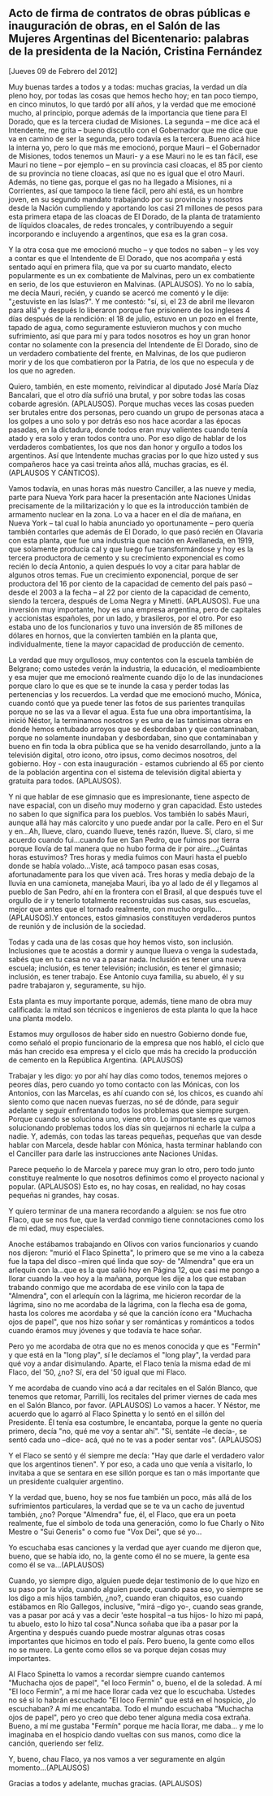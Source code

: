 Acto de firma de contratos de obras públicas e inauguración de obras, en el Salón de las Mujeres Argentinas del Bicentenario: palabras de la presidenta de la Nación, Cristina Fernández
----------------------------------------------------------------------------------------------------------------------------------------------------------------------------------------

[Jueves 09 de Febrero del 2012]

Muy buenas tardes a todos y a todas: muchas gracias, la verdad un día
pleno hoy, por todas las cosas que hemos hecho hoy; en tan poco tiempo,
en cinco minutos, lo que tardó por allí años, y la verdad que me
emocioné mucho, al principio, porque además de la importancia que tiene
para El Dorado, que es la tercera ciudad de Misiones. La segunda – me
dice acá el Intendente, me grita – bueno discutilo con el Gobernador que
me dice que va en camino de ser la segunda, pero todavía es la tercera.
Bueno acá hice la interna yo, pero lo que más me emocionó, porque Mauri
– el Gobernador de Misiones, todos tenemos un Mauri- y a ese Mauri no le
es tan fácil, ese Mauri no tiene – por ejemplo – en su provincia casi
cloacas, el 85 por ciento de su provincia no tiene cloacas, así que no
es igual que el otro Mauri. Además, no tiene gas, porque el gas no ha
llegado a Misiones, ni a Corrientes, así que tampoco la tiene fácil,
pero ahí está, es un hombre joven, en su segundo mandato trabajando por
su provincia y nosotros desde la Nación cumpliendo y aportando los casi
21 millones de pesos para esta primera etapa de las cloacas de El
Dorado, de la planta de tratamiento de líquidos cloacales, de redes
troncales, y contribuyendo a seguir incorporando e incluyendo a
argentinos, que esa es la gran cosa.

Y la otra cosa que me emocionó mucho – y que todos no saben – y les voy
a contar es que el Intendente de El Dorado, que nos acompaña y está
sentado aquí en primera fila, que va por su cuarto mandato, electo
popularmente es un ex combatiente de Malvinas, pero un ex combatiente en
serio, de los que estuvieron en Malvinas. (APLAUSOS). Yo no lo sabía, me
decía Mauri, recién, y cuando se acercó me comentó y le dije:
"¿estuviste en las Islas?". Y me contestó: "sí, si, el 23 de abril me
llevaron para allá" y después lo liberaron porque fue prisionero de los
ingleses 4 días después de la rendición: el 18 de julio, estuvo en un
pozo en el frente, tapado de agua, como seguramente estuvieron muchos y
con mucho sufrimiento, así que para mí y para todos nosotros es hoy un
gran honor contar no solamente con la presencia del Intendente de El
Dorado, sino de un verdadero combatiente del frente, en Malvinas, de los
que pudieron morir y de los que combatieron por la Patria, de los que no
especula y de los que no agreden.

Quiero, también, en este momento, reivindicar al diputado José María
Díaz Bancalari, que el otro día sufrió una brutal, y por sobre todas las
cosas cobarde agresión. (APLAUSOS). Porque muchas veces las cosas pueden
ser brutales entre dos personas, pero cuando un grupo de personas ataca
a los golpes a uno solo y por detrás eso nos hace acordar a las épocas
pasadas, en la dictadura, donde todos eran muy valientes cuando tenía
atado y era solo y eran todos contra uno. Por eso digo de hablar de los
verdaderos combatientes, los que nos dan honor y orgullo a todos los
argentinos. Así que Intendente muchas gracias por lo que hizo usted y
sus compañeros hace ya casi treinta años allá, muchas gracias, es él.
(APLAUSOS Y CÁNTICOS).

Vamos todavía, en unas horas más nuestro Canciller, a las nueve y media,
parte para Nueva York para hacer la presentación ante Naciones Unidas
precisamente de la militarización y lo que es la introducción también de
armamento nuclear en la zona. Lo va a hacer en el día de mañana, en
Nueva York – tal cual lo había anunciado yo oportunamente – pero quería
también contarles que además de El Dorado, lo que pasó recién en
Olavaria con esta planta, que fue una industria que nación en
Avellaneda, en 1919, que solamente producía cal y que luego fue
transformándose y hoy es la tercera productora de cemento y su
crecimiento exponencial es como recién lo decía Antonio, a quien después
lo voy a citar para hablar de algunos otros temas. Fue un crecimiento
exponencial, porque de ser productora del 16 por ciento de la capacidad
de cemento del país pasó – desde el 2003 a la fecha – al 22 por ciento
de la capacidad de cemento, siendo la tercera, después de Loma Negra y
Minetti. (APLAUSOS). Fue una inversión muy importante, hoy es una
empresa argentina, pero de capitales y accionistas españoles, por un
lado, y brasileros, por el otro. Por eso estaba uno de los funcionarios
y tuvo una inversión de 85 millones de dólares en hornos, que la
convierten también en la planta que, individualmente, tiene la mayor
capacidad de producción de cemento.

La verdad que muy orgullosos, muy contentos con la escuela también de
Belgrano; como ustedes verán la industria, la educación, el
medioambiente y esa mujer que me emocionó realmente cuando dijo lo de
las inundaciones porque claro lo que es que se te inunde la casa y
perder todas las pertenencias y los recuerdos. La verdad que me emocionó
mucho, Mónica, cuando contó que ya puede tener las fotos de sus
parientes tranquilas porque no se las va a llevar el agua. Esta fue una
obra importantísima, la inició Néstor, la terminamos nosotros y es una
de las tantísimas obras en donde hemos entubado arroyos que se
desbordaban y que contaminaban, porque no solamente inundaban y
desbordaban, sino que contaminaban y bueno en fin toda la obra pública
que se ha venido desarrollando, junto a la televisión digital, otro
icono, otro ipsus, como decimos nosotros, del gobierno. Hoy - con esta
inauguración - estamos cubriendo al 65 por ciento de la población
argentina con el sistema de televisión digital abierta y gratuita para
todos. (APLAUSOS).

Y ni que hablar de ese gimnasio que es impresionante, tiene aspecto de
nave espacial, con un diseño muy moderno y gran capacidad. Esto ustedes
no saben lo que significa para los pueblos. Vos también lo sabés Mauri,
aunque allá hay más calorcito y uno puede andar por la calle. Pero en el
Sur y en...Ah, llueve, claro, cuando llueve, tenés razón, llueve. Sí,
claro, si me acuerdo cuando fui...cuando fue en San Pedro, que fuimos
por tierra porque llovía de tal manera que no hubo forma de ir por
aire...¿Cuántas horas estuvimos? Tres horas y media fuimos con Mauri
hasta el pueblo donde se había volado...Viste, acá tampoco pasan esas
cosas, afortunadamente para los que viven acá. Tres horas y media debajo
de la lluvia en una camioneta, manejaba Mauri, iba yo al lado de él y
llegamos al pueblo de San Pedro, ahí en la frontera con el Brasil, al
que después tuve el orgullo de ir y tenerlo totalmente reconstruidas sus
casas, sus escuelas, mejor que antes que el tornado realmente, con mucho
orgullo... (APLAUSOS).Y entonces, estos gimnasios constituyen verdaderos
puntos de reunión y de inclusión de la sociedad.

Todas y cada una de las cosas que hoy hemos visto, son inclusión.
Inclusiones que te acostás a dormir y aunque llueva o venga la
sudestada, sabés que en tu casa no va a pasar nada. Inclusión es tener
una nueva escuela; inclusión, es tener televisión; inclusión, es tener
el gimnasio; inclusión, es tener trabajo. Ese Antonio cuya familia, su
abuelo, él y su padre trabajaron y, seguramente, su hijo.

Esta planta es muy importante porque, además, tiene mano de obra muy
calificada: la mitad son técnicos e ingenieros de esta planta lo que la
hace una planta modelo.

Estamos muy orgullosos de haber sido en nuestro Gobierno donde fue, como
señaló el propio funcionario de la empresa que nos habló, el ciclo que
más han crecido esa empresa y el ciclo que más ha crecido la producción
de cemento en la República Argentina. (APLAUSOS)

Trabajar y les digo: yo por ahí hay días como todos, tenemos mejores o
peores días, pero cuando yo tomo contacto con las Mónicas, con los
Antonios, con las Marcelas, es ahí cuando con sé, los chicos, es cuando
ahí siento como que nacen nuevas fuerzas, no sé de dónde, para seguir
adelante y seguir enfrentando todos los problemas que siempre surgen.
Porque cuando se soluciona uno, viene otro. Lo importante es que vamos
solucionando problemas todos los días sin quejarnos ni echarle la culpa
a nadie. Y, además, con todas las tareas pequeñas, pequeñas que van
desde hablar con Marcela, desde hablar con Mónica, hasta terminar
hablando con el Canciller para darle las instrucciones ante Naciones
Unidas.

Parece pequeño lo de Marcela y parece muy gran lo otro, pero todo junto
constituye realmente lo que nosotros definimos como el proyecto nacional
y popular. (APLAUSOS) Esto es, no hay cosas, en realidad, no hay cosas
pequeñas ni grandes, hay cosas.

Y quiero terminar de una manera recordando a alguien: se nos fue otro
Flaco, que se nos fue, que la verdad conmigo tiene connotaciones como
los de mi edad, muy especiales.

Anoche estábamos trabajando en Olivos con varios funcionarios y cuando
nos dijeron: "murió el Flaco Spinetta", lo primero que se me vino a la
cabeza fue la tapa del disco –miren qué linda que soy- de "Almendra" que
era un arlequín con la...que es la que salió hoy en Página 12, que casi
me pongo a llorar cuando la veo hoy a la mañana, porque les dije a los
que estaban trabando conmigo que me acordaba de ese vinilo con la tapa
de "Almendra", con el arlequín con la lágrima, me hicieron recordar de
la lágrima, sino no me acordaba de la lágrima, con la flecha esa de
goma, hasta los colores me acordaba y sé que la canción ícono era
"Muchacha ojos de papel", que nos hizo soñar y ser románticas y
románticos a todos cuando éramos muy jóvenes y que todavía te hace
soñar.

Pero yo me acordaba de otra que no es menos conocida y que es "Fermín" y
que está en la "long play", sí le decíamos el "long play", la verdad
para qué voy a andar disimulando. Aparte, el Flaco tenía la misma edad
de mi Flaco, del '50, ¿no? Sí, era del '50 igual que mi Flaco.

Y me acordaba de cuando vino acá a dar recitales en el Salón Blanco, que
tenemos que retomar, Parrilli, los recitales del primer viernes de cada
mes en el Salón Blanco, por favor. (APLAUSOS) Lo vamos a hacer. Y
Néstor, me acuerdo que lo agarró al Flaco Spinetta y lo sentó en el
sillón del Presidente. Él tenía esa costumbre, le encantaba, porque la
gente no quería primero, decía "no, qué me voy a sentar ahí". "Sí,
sentáte –le decía-, se sentó cada uno –dice- acá, qué no te vas a poder
sentar vos". (APLAUSOS)

Y el Flaco se sentó y él siempre me decía: "Hay que darle el verdadero
valor que los argentinos tienen". Y por eso, a cada uno que venía a
visitarlo, lo invitaba a que se sentara en ese sillón porque es tan o
más importante que un presidente cualquier argentino.

Y la verdad que, bueno, hoy se nos fue también un poco, más allá de los
sufrimientos particulares, la verdad que se te va un cacho de juventud
también, ¿no? Porque "Almendra" fue, él, el Flaco, que era un poeta
realmente, fue el símbolo de toda una generación, como lo fue Charly o
Nito Mestre o "Sui Generis" o como fue "Vox Dei", que sé yo...

Yo escuchaba esas canciones y la verdad que ayer cuando me dijeron que,
bueno, que se había ido, no, la gente como él no se muere, la gente esa
como él se va...(APLAUSOS)

Cuando, yo siempre digo, alguien puede dejar testimonio de lo que hizo
en su paso por la vida, cuando alguien puede, cuando pasa eso, yo
siempre se los digo a mis hijos también, ¿no?, cuando eran chiquitos,
eso cuando estábamos en Río Gallegos, inclusive, "mirá –digo yo-, cuando
seas grande, vas a pasar por acá y vas a decir 'este hospital –a tus
hijos- lo hizo mi papá, tu abuelo, esto lo hizo tal cosa".Nunca soñaba
que iba a pasar por la Argentina y después cuando puede mostrar algunas
otras cosas importantes que hicimos en todo el país. Pero bueno, la
gente como ellos no se muere. La gente como ellos se va porque dejan
cosas muy importantes.

Al Flaco Spinetta lo vamos a recordar siempre cuando cantemos "Muchacha
ojos de papel", "el loco Fermín" o, bueno, el de la soledad. A mí "El
loco Fermín", a mí me hace llorar cada vez que lo escuchaba. Ustedes no
sé si lo habrán escuchado "El loco Fermín" que está en el hospicio, ¿lo
escuchaban? A mí me encantaba. Todo el mundo escuchaba "Muchacha ojos de
papel", pero yo creo que debo tener alguna media cosa extraña. Bueno, a
mí me gustaba "Fermín" porque me hacía llorar, me daba... y me lo
imaginaba en el hospicio dando vueltas con sus manos, como dice la
canción, queriendo ser feliz.

Y, bueno, chau Flaco, ya nos vamos a ver seguramente en algún
momento...(APLAUSOS)

Gracias a todos y adelante, muchas gracias. (APLAUSOS)
